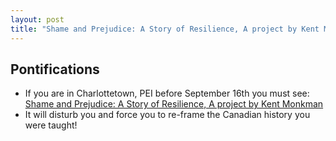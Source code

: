 ```yaml
---
layout: post
title: "Shame and Prejudice: A Story of Resilience, A project by Kent Monkman : Highly Recommended"
---
```


## Pontifications

* If you are in Charlottetown, PEI before September 16th you must see: [Shame and Prejudice: A Story of Resilience, A project by Kent Monkman](https://confederationcentre.com/whats-on/shame-and-prejudice-a-story-of-resilience-a-project-by-kent-monkman/) 
* It will disturb you and force you to re-frame the Canadian history you were taught!

